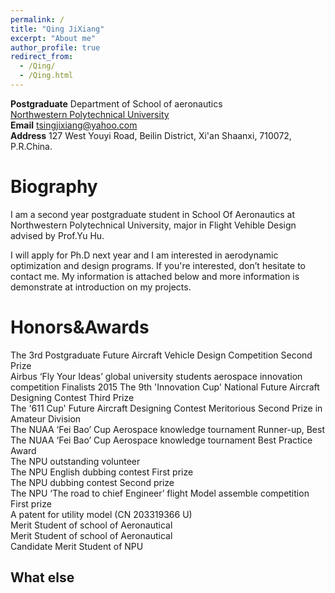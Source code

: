 ```yaml
---
permalink: /
title: "Qing JiXiang"
excerpt: "About me"
author_profile: true
redirect_from: 
  - /Qing/
  - /Qing.html
---
```

**Postgraduate**
Department of 
School of aeronautics  
[Northwestern Polytechnical University](http://en.nwpu.edu.cn/ "Northwestern Polytechnical University")  
**Email** tsingjixiang@yahoo.com  
**Address** 127 West Youyi Road, Beilin District, Xi'an Shaanxi, 710072, P.R.China.

Biography
======
I am a second year postgraduate student in School Of Aeronautics at Northwestern Polytechnical University, major in Flight Vehible Design advised by Prof.Yu Hu.

I will apply for Ph.D next year and I am interested in aerodynamic optimization and design programs. If you're interested, don’t hesitate to contact me. My information is attached below and more information is demonstrate at introduction on my projects.

Honors&Awards
======
The 3rd Postgraduate Future Aircraft Vehicle Design Competition Second Prize  
Airbus ‘Fly Your Ideas’ global university students aerospace innovation competition Finalists 2015 
The 9th 'Innovation Cup' National Future Aircraft Designing Contest Third Prize  
The '611 Cup' Future Aircraft Designing Contest Meritorious Second Prize in Amateur Division  
The NUAA ‘Fei Bao’ Cup Aerospace knowledge tournament Runner-up, Best  
The NUAA ‘Fei Bao’ Cup Aerospace knowledge tournament Best Practice Award  
The NPU outstanding volunteer  
The NPU English dubbing contest First prize  
The NPU dubbing contest Second prize  
The NPU ‘The road to chief Engineer’ flight Model assemble competition First prize  
A patent for utility model (CN 203319366 U)  
Merit Student of school of Aeronautical  
Merit Student of school of Aeronautical  
Candidate Merit Student of NPU  


What else
------


